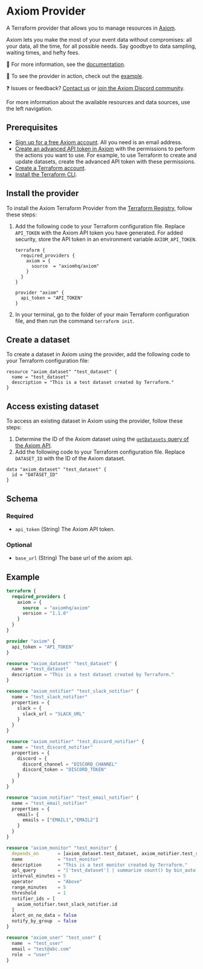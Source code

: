 # Axiom Provider

A Terraform provider that allows you to manage resources in [Axiom](https://axiom.co/).

Axiom lets you make the most of your event data without compromises: all your data, all the time, for all possible needs. Say goodbye to data sampling, waiting times, and hefty fees.

📖 For more information, see the [documentation](https://axiom.co/docs/apps/terraform).

🔧 To see the provider in action, check out the [example](example/main.tf).

❓ Issues or feedback? [Contact us](https://axiom.co/contact) or [join the Axiom Discord community](https://axiom.co/discord).

For more information about the available resources and data sources, use the left navigation.

## Prerequisites

- [Sign up for a free Axiom account](https://app.axiom.co/register). All you need is an email address.
- [Create an advanced API token in Axiom](https://axiom.co/docs/reference/tokens#create-advanced-api-token) with the permissions to perform the actions you want to use. For example, to use Terraform to create and update datasets, create the advanced API token with these permissions.
- [Create a Terraform account](https://app.terraform.io/signup/account).
- [Install the Terraform CLI](https://developer.hashicorp.com/terraform/cli).

## Install the provider

To install the Axiom Terraform Provider from the [Terraform Registry](https://registry.terraform.io/providers/axiomhq/axiom/latest), follow these steps:

1. Add the following code to your Terraform configuration file. Replace `API_TOKEN` with the Axiom API token you have generated. For added security, store the API token in an environment variable `AXIOM_API_TOKEN`.

    ```hcl
    terraform {
      required_providers {
        axiom = {
          source  = "axiomhq/axiom"
        }
      }
    }

    provider "axiom" {
      api_token = "API_TOKEN"
    }
    ```

2. In your terminal, go to the folder of your main Terraform configuration file, and then run the command `terraform init`.

## Create a dataset

To create a dataset in Axiom using the provider, add the following code to your Terraform configuration file:

```hcl
resource "axiom_dataset" "test_dataset" {
  name = "test_dataset"
  description = "This is a test dataset created by Terraform."
}
```

## Access existing dataset

To access an existing dataset in Axiom using the provider, follow these steps:

1. Determine the ID of the Axiom dataset using the [`getDatasets` query of the Axiom API](https://axiom.co/docs/restapi/endpoints/getDatasets).
2. Add the following code to your Terraform configuration file. Replace `DATASET_ID` with the ID of the Axiom dataset.

```hcl
data "axiom_dataset" "test_dataset" {
  id = "DATASET_ID"
}
```

## Schema

### Required

- `api_token` (String) The Axiom API token.

### Optional

- `base_url` (String) The base url of the axiom api.

## Example

```terraform
terraform {
  required_providers {
    axiom = {
      source  = "axiomhq/axiom"
      version = "1.1.0"
    }
  }
}

provider "axiom" {
  api_token = "API_TOKEN"
}

resource "axiom_dataset" "test_dataset" {
  name = "test_dataset"
  description = "This is a test dataset created by Terraform."
}

resource "axiom_notifier" "test_slack_notifier" {
  name = "test_slack_notifier"
  properties = {
    slack = {
      slack_url = "SLACK_URL"
    }
  }
}

resource "axiom_notifier" "test_discord_notifier" {
  name = "test_discord_notifier"
  properties = {
    discord = {
      discord_channel = "DISCORD_CHANNEL"
      discord_token = "DISCORD_TOKEN"
    }
  }
}

resource "axiom_notifier" "test_email_notifier" {
  name = "test_email_notifier"
  properties = {
    email= {
      emails = ["EMAIL1","EMAIL2"]
    }
  }
}

resource "axiom_monitor" "test_monitor" {
  depends_on       = [axiom_dataset.test_dataset, axiom_notifier.test_slack_notifier]
  name             = "test_monitor"
  description      = "This is a test monitor created by Terraform."
  apl_query        = "['test_dataset'] | summarize count() by bin_auto(_time)"
  interval_minutes = 5
  operator         = "Above"
  range_minutes    = 5
  threshold        = 1
  notifier_ids = [
    axiom_notifier.test_slack_notifier.id
  ]
  alert_on_no_data = false
  notify_by_group  = false
}

resource "axiom_user" "test_user" {
  name  = "test_user"
  email = "test@abc.com"
  role  = "user"
}
```
